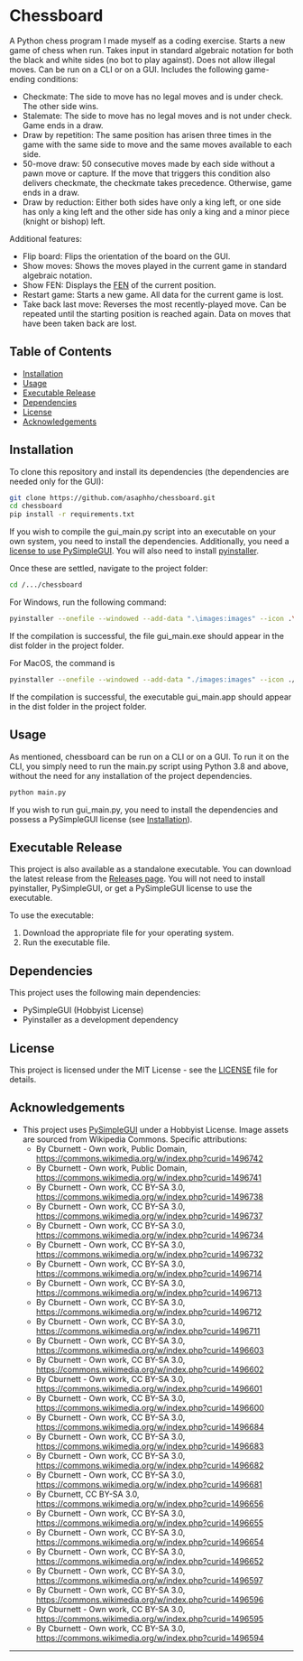 # Chessboard

A Python chess program I made myself as a coding exercise. Starts a new game of chess when run. Takes input in standard
algebraic notation for both the black and white sides (no bot to play against). Does not allow illegal moves. Can be run 
on a CLI or on a GUI. Includes the following game-ending conditions:

- Checkmate: The side to move has no legal moves and is under check. The other side wins.
- Stalemate: The side to move has no legal moves and is not under check. Game ends in a draw.
- Draw by repetition: The same position has arisen three times in the game with the same side to move and the same moves
available to each side.
- 50-move draw: 50 consecutive moves made by each side without a pawn move or capture. If the move that triggers this 
condition also delivers checkmate, the checkmate takes precedence. Otherwise, game ends in a draw.
- Draw by reduction: Either both sides have only a king left, or one side has only a king left and the 
other side has only a king and a minor piece (knight or bishop) left. 

Additional features:
- Flip board: Flips the orientation of the board on the GUI.
- Show moves: Shows the moves played in the current game in standard algebraic notation.
- Show FEN: Displays the [FEN](https://en.wikipedia.org/wiki/Forsyth%E2%80%93Edwards_Notation) of the current position.
- Restart game: Starts a new game. All data for the current game is lost.
- Take back last move: Reverses the most recently-played move. Can be repeated until the starting position is reached again. Data on moves that have been taken back are lost.

## Table of Contents
- [Installation](#installation)
- [Usage](#usage)
- [Executable Release](#executable-release)
- [Dependencies](#dependencies)
- [License](#license)
- [Acknowledgements](#acknowledgements)

## Installation

To clone this repository and install its dependencies (the dependencies are needed only for the GUI):

```bash
git clone https://github.com/asaphho/chessboard.git
cd chessboard
pip install -r requirements.txt
```

If you wish to compile the gui_main.py script into an executable on your own system, you need to install the dependencies. 
Additionally, you need a [license to use PySimpleGUI](https://docs.pysimplegui.com/en/latest/documentation/installing_licensing/license_keys/).
You will also need to install [pyinstaller](https://pypi.org/project/pyinstaller/).

Once these are settled, navigate to the project folder:
```bash
cd /.../chessboard
```

For Windows, run the following command:
```bash
pyinstaller --onefile --windowed --add-data ".\images:images" --icon .\images\icon.ico gui_main.py
```
If the compilation is successful, the file gui_main.exe should appear in the dist folder in the project folder.

For MacOS, the command is
```bash
pyinstaller --onefile --windowed --add-data "./images:images" --icon ./images/icon.icns gui_main.py
```

If the compilation is successful, the executable gui_main.app should appear in the dist folder in the project folder.

## Usage

As mentioned, chessboard can be run on a CLI or on a GUI. To run it on the CLI, you simply need to run the main.py script
using Python 3.8 and above, without the need for any installation of the project dependencies.

```bash
python main.py
```

If you wish to run gui_main.py, you need to install the dependencies and possess a PySimpleGUI license (see [Installation](#installation)).

## Executable Release

This project is also available as a standalone executable. You can download the latest release from the [Releases page](https://github.com/asaphho/chessboard/releases).
You will not need to install pyinstaller, PySimpleGUI, or get a PySimpleGUI license to use the executable.

To use the executable:
1. Download the appropriate file for your operating system.
2. Run the executable file.

## Dependencies

This project uses the following main dependencies:
- PySimpleGUI (Hobbyist License)
- Pyinstaller as a development dependency

## License

This project is licensed under the MIT License - see the [LICENSE](LICENSE) file for details.

## Acknowledgements

- This project uses [PySimpleGUI](https://github.com/PySimpleGUI/PySimpleGUI) under a Hobbyist License.
Image assets are sourced from Wikipedia Commons. Specific attributions:
  - By Cburnett - Own work, Public Domain, https://commons.wikimedia.org/w/index.php?curid=1496742
  - By Cburnett - Own work, Public Domain, https://commons.wikimedia.org/w/index.php?curid=1496741
  - By Cburnett - Own work, CC BY-SA 3.0, https://commons.wikimedia.org/w/index.php?curid=1496738
  - By Cburnett - Own work, CC BY-SA 3.0, https://commons.wikimedia.org/w/index.php?curid=1496737
  - By Cburnett - Own work, CC BY-SA 3.0, https://commons.wikimedia.org/w/index.php?curid=1496734
  - By Cburnett - Own work, CC BY-SA 3.0, https://commons.wikimedia.org/w/index.php?curid=1496732
  - By Cburnett - Own work, CC BY-SA 3.0, https://commons.wikimedia.org/w/index.php?curid=1496714
  - By Cburnett - Own work, CC BY-SA 3.0, https://commons.wikimedia.org/w/index.php?curid=1496713
  - By Cburnett - Own work, CC BY-SA 3.0, https://commons.wikimedia.org/w/index.php?curid=1496712
  - By Cburnett - Own work, CC BY-SA 3.0, https://commons.wikimedia.org/w/index.php?curid=1496711
  - By Cburnett - Own work, CC BY-SA 3.0, https://commons.wikimedia.org/w/index.php?curid=1496603
  - By Cburnett - Own work, CC BY-SA 3.0, https://commons.wikimedia.org/w/index.php?curid=1496602
  - By Cburnett - Own work, CC BY-SA 3.0, https://commons.wikimedia.org/w/index.php?curid=1496601
  - By Cburnett - Own work, CC BY-SA 3.0, https://commons.wikimedia.org/w/index.php?curid=1496600
  - By Cburnett - Own work, CC BY-SA 3.0, https://commons.wikimedia.org/w/index.php?curid=1496684
  - By Cburnett - Own work, CC BY-SA 3.0, https://commons.wikimedia.org/w/index.php?curid=1496683
  - By Cburnett - Own work, CC BY-SA 3.0, https://commons.wikimedia.org/w/index.php?curid=1496682
  - By Cburnett - Own work, CC BY-SA 3.0, https://commons.wikimedia.org/w/index.php?curid=1496681
  - By Cburnett, CC BY-SA 3.0, https://commons.wikimedia.org/w/index.php?curid=1496656
  - By Cburnett - Own work, CC BY-SA 3.0, https://commons.wikimedia.org/w/index.php?curid=1496655
  - By Cburnett - Own work, CC BY-SA 3.0, https://commons.wikimedia.org/w/index.php?curid=1496654
  - By Cburnett - Own work, CC BY-SA 3.0, https://commons.wikimedia.org/w/index.php?curid=1496652
  - By Cburnett - Own work, CC BY-SA 3.0, https://commons.wikimedia.org/w/index.php?curid=1496597
  - By Cburnett - Own work, CC BY-SA 3.0, https://commons.wikimedia.org/w/index.php?curid=1496596
  - By Cburnett - Own work, CC BY-SA 3.0, https://commons.wikimedia.org/w/index.php?curid=1496595
  - By Cburnett - Own work, CC BY-SA 3.0, https://commons.wikimedia.org/w/index.php?curid=1496594


---

